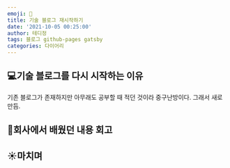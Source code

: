 ```yaml
---
emoji: 🔮
title: 기술 블로그 재시작하기
date: '2021-10-05 00:25:00'
author: 테디정
tags: 블로그 github-pages gatsby
categories: 다이어리
---
```


## 💻기술 블로그를 다시 시작하는 이유

기존 블로그가 존재하지만 아무래도 공부할 때 적던 것이라 중구난방이다. 그래서 새로 만듬.

## 🏢회사에서 배웠던 내용 회고

## ☀️마치며

```toc

```
